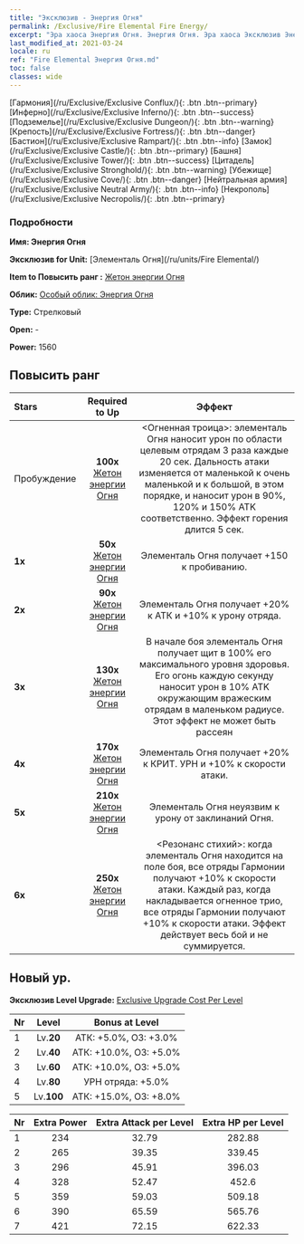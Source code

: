 ```yaml
---
title: "Эксклюзив - Энергия Огня"
permalink: /Exclusive/Fire Elemental Fire Energy/
excerpt: "Эра хаоса Энергия Огня. Энергия Огня. Эра хаоса Эксклюзив Энергия Огня. Элементаль Огня Эксклюзив."
last_modified_at: 2021-03-24
locale: ru
ref: "Fire Elemental Энергия Огня.md"
toc: false
classes: wide
---
```

 [Гармония](/ru/Exclusive/Exclusive Conflux/){: .btn .btn--primary} [Инферно](/ru/Exclusive/Exclusive Inferno/){: .btn .btn--success} [Подземелье](/ru/Exclusive/Exclusive Dungeon/){: .btn .btn--warning} [Крепость](/ru/Exclusive/Exclusive Fortress/){: .btn .btn--danger} [Бастион](/ru/Exclusive/Exclusive Rampart/){: .btn .btn--info} [Замок](/ru/Exclusive/Exclusive Castle/){: .btn .btn--primary} [Башня](/ru/Exclusive/Exclusive Tower/){: .btn .btn--success} [Цитадель](/ru/Exclusive/Exclusive Stronghold/){: .btn .btn--warning} [Убежище](/ru/Exclusive/Exclusive Cove/){: .btn .btn--danger} [Нейтральная армия](/ru/Exclusive/Exclusive Neutral Army/){: .btn .btn--info} [Некрополь](/ru/Exclusive/Exclusive Necropolis/){: .btn .btn--primary} 

### Подробности
 **Имя: Энергия Огня** 

 **Эксклюзив for Unit:** [Элементаль Огня](/ru/units/Fire Elemental/) 

 **Item to Повысить ранг :** [Жетон энергии Огня](/ru/Items/con_998/)

 **Облик:** [Особый облик: Энергия Огня](/ru/Items/con_666/)

 **Type:** Стрелковый

 **Open:** -

 **Power:** 1560

## Повысить ранг 

  |     Stars    |  Required to Up | Эффект |
  |:-------------|:---------------:|:---------------:|
  |  Пробуждение  | **100x** [Жетон энергии Огня](/ru/Items/con_998/) | <Огненная троица>: элементаль Огня наносит урон по области целевым отрядам 3 раза каждые 20 сек. Дальность атаки изменяется от маленькой к очень маленькой и к большой, в этом порядке, и наносит урон в 90%, 120% и 150% ATK соответственно. Эффект горения длится 5 сек. |
  | **1x** <i class="fas fa-star"/> | **50x** [Жетон энергии Огня](/ru/Items/con_998/) | Элементаль Огня получает +150 к пробиванию. |
  | **2x** <i class="fas fa-star"/> | **90x** [Жетон энергии Огня](/ru/Items/con_998/) | Элементаль Огня получает +20% к АТК и +10% к урону отряда. |
  | **3x** <i class="fas fa-star"/> | **130x** [Жетон энергии Огня](/ru/Items/con_998/) | В начале боя элементаль Огня получает щит в 100% его максимального уровня здоровья. Его огонь каждую секунду наносит урон в 10% ATK окружающим вражеским отрядам в маленьком радиусе. Этот эффект не может быть рассеян |
  | **4x** <i class="fas fa-star"/> | **170x** [Жетон энергии Огня](/ru/Items/con_998/) | Элементаль Огня получает +20% к КРИТ. УРН и +10% к скорости атаки. |
  | **5x** <i class="fas fa-star"/> | **210x** [Жетон энергии Огня](/ru/Items/con_998/) | Элементаль Огня неуязвим к урону от заклинаний Огня. |
  | **6x** <i class="fas fa-star"/> | **250x** [Жетон энергии Огня](/ru/Items/con_998/) | <Резонанс стихий>: когда элементаль Огня находится на поле боя, все отряды Гармонии получают +10% к скорости атаки. Каждый раз, когда накладывается огненное трио, все отряды Гармонии получают +10% к скорости атаки. Эффект действует весь бой и не суммируется. |


## Новый ур.
 **Эксклюзив Level Upgrade:** [Exclusive Upgrade Cost Per Level](/Exclusive/ExclusiveUpgradeCostPerLevel/)

  |  Nr  |   Level  | Bonus at Level |
  |:-----|:--------:|:--------------:|
  | 1 | Lv.**20** | АТК: +5.0%, ОЗ: +3.0% |
  | 2 | Lv.**40** | АТК: +10.0%, ОЗ: +5.0% |
  | 3 | Lv.**60** | АТК: +10.0%, ОЗ: +5.0% |
  | 4 | Lv.**80** | УРН отряда: +5.0% |
  | 5 | Lv.**100** | АТК: +15.0%, ОЗ: +8.0% |


  |  Nr  |  Extra Power | Extra Attack per Level | Extra HP per Level |
  |:-----|:--------:|:--------:|:--------:|
  | 1 | 234 | 32.79 | 282.88 |
  | 2 | 265 | 39.35 | 339.45 |
  | 3 | 296 | 45.91 | 396.03 |
  | 4 | 328 | 52.47 | 452.6 |
  | 5 | 359 | 59.03 | 509.18 |
  | 6 | 390 | 65.59 | 565.76 |
  | 7 | 421 | 72.15 | 622.33 |


